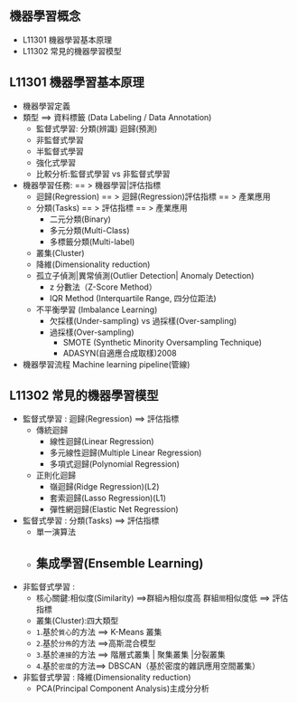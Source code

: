 ## 機器學習概念
- L11301 機器學習基本原理
- L11302 常見的機器學習模型

## L11301 機器學習基本原理
- 機器學習定義
- 類型  ==> 資料標籤 (Data Labeling / Data Annotation)
  - 監督式學習:  分類(辨識)   迴歸(預測)
  - 非監督式學習
  - 半監督式學習
  - 強化式學習
  - 比較分析:監督式學習 vs 非監督式學習
- 機器學習任務: == >  機器學習|評估指標
  - 迴歸(Regression) == >  迴歸(Regression)評估指標 == > 產業應用
  - 分類(Tasks) == > 評估指標 == > 產業應用
    - 二元分類(Binary)
    - 多元分類(Multi-Class)
    - 多標籤分類(Multi-label)  
  - 叢集(Cluster)
  - 降維(Dimensionality reduction)
  - 孤立子偵測|異常偵測(Outlier Detection| Anomaly Detection)
    - z 分數法（Z-Score Method）
    - IQR Method (Interquartile Range, 四分位距法)
  - 不平衡學習 (Imbalance Learning)
    - 欠採樣(Under-sampling) vs 過採樣(Over-sampling)
    - 過採樣(Over-sampling)
      - SMOTE (Synthetic Minority Oversampling Technique)
      - ADASYN(自適應合成取樣)2008
- 機器學習流程  Machine learning pipeline(管線)

## L11302 常見的機器學習模型
- 監督式學習 : 迴歸(Regression) ==>  評估指標 
  - 傳統迴歸
    - 線性迴歸(Linear Regression)
    - 多元線性迴歸(Multiple Linear Regression)
    - 多項式迴歸(Polynomial Regression)
  - 正則化迴歸
    - 嶺迴歸(Ridge Regression)(L2)
    - 套索迴歸(Lasso Regression)(L1)
    - 彈性網迴歸(Elastic Net Regression)
- 監督式學習 : 分類(Tasks) ==>  評估指標
  - 單一演算法
  - 集成學習(Ensemble Learning)
    - 
- 非監督式學習 :
  - 核心關鍵:相似度(Similarity) ==>群組`內`相似度高 群組`間`相似度低 ==>  評估指標 
  - 叢集(Cluster):四大類型
  - `1`.基於`質心`的方法 ==> K-Means 叢集
  - `2`.基於`分佈`的方法 ==>高斯混合模型
  - `3`.基於`連接`的方法 ==> 階層式叢集 | 聚集叢集 |分裂叢集
  - `4`.基於`密度`的方法==> DBSCAN（基於密度的雜訊應用空間叢集） 
- 非監督式學習 : 降維(Dimensionality reduction)
  - PCA(Principal Component Analysis)主成分分析

 
